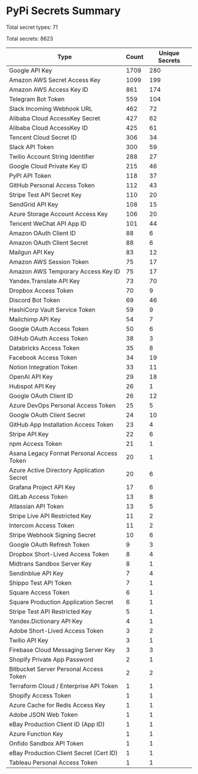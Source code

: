# PyPi Secrets Summary

Total secret types: 71

Total secrets: 8623

| Type | Count | Unique Secrets |
|------|-------|----------------|
| Google API Key | 1709 | 280 |
| Amazon AWS Secret Access Key | 1099 | 199 |
| Amazon AWS Access Key ID | 861 | 174 |
| Telegram Bot Token | 559 | 104 |
| Slack Incoming Webhook URL | 462 | 72 |
| Alibaba Cloud AccessKey Secret | 427 | 62 |
| Alibaba Cloud AccessKey ID | 425 | 61 |
| Tencent Cloud Secret ID | 306 | 34 |
| Slack API Token | 300 | 59 |
| Twilio Account String Identifier | 288 | 27 |
| Google Cloud Private Key ID | 215 | 46 |
| PyPI API Token | 118 | 37 |
| GitHub Personal Access Token | 112 | 43 |
| Stripe Test API Secret Key | 110 | 20 |
| SendGrid API Key | 108 | 15 |
| Azure Storage Account Access Key | 106 | 20 |
| Tencent WeChat API App ID | 101 | 44 |
| Amazon OAuth Client ID | 88 | 6 |
| Amazon OAuth Client Secret | 88 | 6 |
| Mailgun API Key | 83 | 12 |
| Amazon AWS Session Token | 75 | 17 |
| Amazon AWS Temporary Access Key ID | 75 | 17 |
| Yandex.Translate API Key | 73 | 70 |
| Dropbox Access Token | 70 | 9 |
| Discord Bot Token | 69 | 46 |
| HashiCorp Vault Service Token | 59 | 9 |
| Mailchimp API Key | 54 | 7 |
| Google OAuth Access Token | 50 | 6 |
| GitHub OAuth Access Token | 38 | 3 |
| Databricks Access Token | 35 | 8 |
| Facebook Access Token | 34 | 19 |
| Notion Integration Token | 33 | 11 |
| OpenAI API Key | 29 | 18 |
| Hubspot API Key | 26 | 1 |
| Google OAuth Client ID | 26 | 12 |
| Azure DevOps Personal Access Token | 25 | 5 |
| Google OAuth Client Secret | 24 | 10 |
| GitHub App Installation Access Token | 23 | 4 |
| Stripe API Key | 22 | 6 |
| npm Access Token | 21 | 1 |
| Asana Legacy Format Personal Access Token | 20 | 1 |
| Azure Active Directory Application Secret | 20 | 6 |
| Grafana Project API Key | 17 | 6 |
| GitLab Access Token | 13 | 8 |
| Atlassian API Token | 13 | 5 |
| Stripe Live API Restricted Key | 11 | 2 |
| Intercom Access Token | 11 | 2 |
| Stripe Webhook Signing Secret | 10 | 6 |
| Google OAuth Refresh Token | 9 | 3 |
| Dropbox Short-Lived Access Token | 8 | 4 |
| Midtrans Sandbox Server Key | 8 | 1 |
| Sendinblue API Key | 7 | 4 |
| Shippo Test API Token | 7 | 1 |
| Square Access Token | 6 | 1 |
| Square Production Application Secret | 6 | 1 |
| Stripe Test API Restricted Key | 5 | 1 |
| Yandex.Dictionary API Key | 4 | 1 |
| Adobe Short-Lived Access Token | 3 | 2 |
| Twilio API Key | 3 | 1 |
| Firebase Cloud Messaging Server Key | 3 | 3 |
| Shopify Private App Password | 2 | 1 |
| Bitbucket Server Personal Access Token | 2 | 2 |
| Terraform Cloud / Enterprise API Token | 1 | 1 |
| Shopify Access Token | 1 | 1 |
| Azure Cache for Redis Access Key | 1 | 1 |
| Adobe JSON Web Token | 1 | 1 |
| eBay Production Client ID (App ID) | 1 | 1 |
| Azure Function Key | 1 | 1 |
| Onfido Sandbox API Token | 1 | 1 |
| eBay Production Client Secret (Cert ID) | 1 | 1 |
| Tableau Personal Access Token | 1 | 1 |
